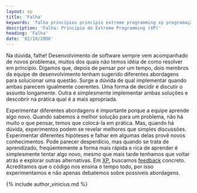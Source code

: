 ```yaml
---
layout: xp
title: 'Falha'
keywords: 'falha princípios princípio extreme programming xp programação extrema'
description: 'Falha: Princípio do Extreme Programming (XP)'
heading: 'Falha'
date: '02/10/2006'
---
```


Na dúvida, falhe! Desenvolvimento de software sempre vem acompanhado de novos problemas, muitos dos quais não temos idéia de como resolver em princípio. Digamos que, depois de pensar por um tempo, dois membros da equipe de desenvolvimento tenham sugerido diferentes abordagens para solucionar uma questão. Surge a dúvida de qual implementar quando ambas parecem igualmente coerentes. Uma forma de decidir é discutir o assunto longamente. Outra é simplesmente implementar ambas soluções e descobrir na prática qual é a mais apropriada.

Experimentar diferentes abordagens é importante porque a equipe aprende algo novo. Quando sabemos a melhor solução para um problema, não há muito o que pensar, temos que colocá-la em prática. Mas, quando há dúvida, experimentos podem se revelar melhores que simples discussões. Experimentar diferentes hipóteses e falhar em algumas delas provê novos conhecimentos. Pode parecer desperdício, mas quando se trata de aprendizado, freqüentemente a forma mais rápida e rica de aprender é simplesmente tentar algo novo, mesmo que mais tarde tenhamos que voltar atrás e explorar outras alternativas. Em [XP][], buscamos [feedback][f] concreto. Acreditamos que o código nos ensina o tempo todo, por isso experimentamos e não apenas debatemos sobre possíveis abordagens.

{% include author_vinicius.md %}

[XP]:		/xp
[f]:		/xp/valores/feedback